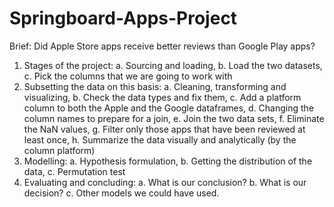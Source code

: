 # Springboard-Apps-Project
Brief: Did Apple Store apps receive better reviews than Google Play apps?
1. Stages of the project: 
  a. Sourcing and loading,
  b. Load the two datasets,
  c. Pick the columns that we are going to work with
2. Subsetting the data on this basis:
  a. Cleaning, transforming and visualizing,
  b. Check the data types and fix them,
  c. Add a platform column to both the Apple and the Google dataframes,
  d. Changing the column names to prepare for a join,
  e. Join the two data sets,
  f. Eliminate the NaN values,
  g. Filter only those apps that have been reviewed at least once,
  h. Summarize the data visually and analytically (by the column platform)
3. Modelling:
  a. Hypothesis formulation,
  b. Getting the distribution of the data,
  c. Permutation test
4. Evaluating and concluding:
  a. What is our conclusion?
  b. What is our decision?
  c. Other models we could have used.
